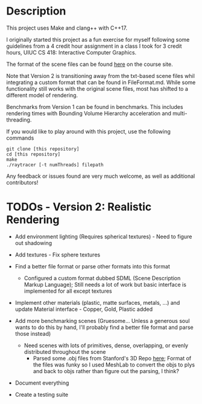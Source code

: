 # Description
This project uses Make and clang++ with C++17.

I originally started this project as a fun exercise for myself following some guidelines from a 4 credit hour assignment in a class I took for 3 credit hours, UIUC CS 418: Interactive Computer Graphics.

The format of the scene files can be found [here](https://cs418.cs.illinois.edu/website/hw-raytracer.html) on the course site.

Note that Version 2 is transitioning away from the txt-based scene files whil integrating a custom format that can be found in FileFormat.md. While some functionality still works with the original scene files, most has shifted to a different model of rendering.

Benchmarks from Version 1 can be found in benchmarks. This includes rendering times with Bounding Volume Hierarchy acceleration and multi-threading.

If you would like to play around with this project, use the following commands
```
git clone [this repository]
cd [this repository]
make
./raytracer [-t numThreads] filepath
```

Any feedback or issues found are very much welcome, as well as additional contributors!

# TODOs - Version 2: Realistic Rendering
* Add environment lighting (Requires spherical textures) - Need to figure out shadowing

* Add textures - Fix sphere textures

* Find a better file format or parse other formats into this format
    * Configured a custom format dubbed SDML (Scene Description Markup Language); Still needs a lot of work but basic interface is implemented for all except textures

* Implement other materials (plastic, matte surfaces, metals, ...) and update Material interface - Copper, Gold, Plastic added

* Add more benchmarking scenes (Gruesome... Unless a generous soul wants to do this by hand, I'll probably find a better file format and parse those instead)
    * Need scenes with lots of primitives, dense, overlapping, or evenly distributed throughout the scene
        * Parsed some .obj files from Stanford's 3D Repo [here](https://github.com/alecjacobson/common-3d-test-models); Format of the files was funky so I used MeshLab to convert the objs to plys and back to objs rather than figure out the parsing, I think?

* Document everything

* Create a testing suite
